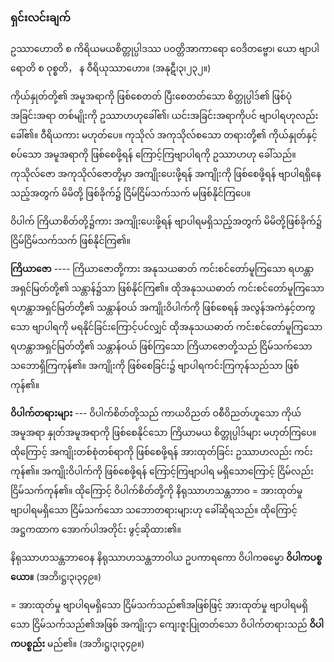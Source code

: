 ### ရှင်းလင်းချက်

ဥဿာဟောတိ စ ကိရိယမယစိတ္တုပ္ပါဒဿ ပဝတ္တိအာကာရော ဝေဒိတဗ္ဗော၊ ယော ဗျာပါရောတိ စ ဝုစ္စတိ， န ဝီရိယုဿာဟော။ (အနုဋီ၊၃၊၂၃၂။)

ကိုယ်နှုတ်တို့၏ အမူအရာကို ဖြစ်စေတတ် ပြီးစေတတ်သော စိတ္တုပ္ပါဒ်၏ ဖြစ်ပုံအခြင်းအရာ တစ်မျိုးကို ဥဿာဟဟုခေါ်၏၊ ယင်းအခြင်းအရာကိုပင် ဗျာပါရဟုလည်း ခေါ်၏။ 
ဝီရိယကား မဟုတ်ပေ။ 
ကုသိုလ် အကုသိုလ်စသော တရားတို့၏ ကိုယ်နှုတ်နှင့်စပ်သော အမူအရာကို ဖြစ်စေဖို့ရန် ကြောင့်ကြဗျာပါရကို ဥဿာဟဟု ခေါ်သည်။ 
ကုသိုလ်ဇော အကုသိုလ်ဇောတို့မှာ အကျိုးပေးဖို့ရန် အကျိုးကို ဖြစ်စေဖို့ရန် ဗျာပါရရှိနေသည့်အတွက် မိမိတို့ ဖြစ်ခိုက်၌ ငြိမ်ငြိမ်သက်သက် မဖြစ်နိုင်ကြပေ။

ဝိပါက် ကြိယာစိတ်တို့၌ကား အကျိုးပေးဖို့ရန် ဗျာပါရမရှိသည့်အတွက် မိမိတို့ဖြစ်ခိုက်၌ ငြိမ်ငြိမ်သက်သက် ဖြစ်နိုင်ကြ၏။

**ကြိယာဇော** ---- ကြိယာဇောတို့ကား အနုသယဓာတ် ကင်းစင်တော်မူကြသော ရဟန္တာအရှင်မြတ်တို့၏ သန္တာန်၌သာ ဖြစ်နိုင်ကြ၏။ 
ထိုအနုသယဓာတ် ကင်းစင်တော်မူကြသော ရဟန္တာအရှင်မြတ်တို့၏ သန္တာန်ဝယ် အကျိုးဝိပါက်ကို ဖြစ်စေရန် အလွန်အကဲနှင့်တကွသော ဗျာပါရကို မရနိုင်ခြင်းကြောင့်ပင်လျှင် ထိုအနုသယဓာတ် ကင်းစင်တော်မူကြသော ရဟန္တာအရှင်မြတ်တို့၏ သန္တာန်ဝယ် ဖြစ်ကြသော ကြိယာဇောတို့သည် ငြိမ်သက်သော သဘောရှိကြကုန်၏။ 
အကျိုးကို ဖြစ်စေခြင်း၌ ဗျာပါရကင်းကြကုန်သည်သာ ဖြစ်ကုန်၏။

**ဝိပါက်တရားများ** --- ဝိပါက်စိတ်တို့သည် ကာယဝိညတ် ဝစီဝိညတ်ဟူသော ကိုယ်အမူအရာ နှုတ်အမူအရာကို ဖြစ်စေနိုင်သော ကြိယာမယ စိတ္တုပ္ပါဒ်များ မဟုတ်ကြပေ။ 
ထိုကြောင့် အကျိုးတစ်စုံတစ်ရာကို ဖြစ်စေဖို့ရန် အားထုတ်ခြင်း ဥဿာဟလည်း ကင်းကုန်၏။ 
အကျိုးဝိပါက်ကို ဖြစ်စေဖို့ရန် ကြောင့်ကြဗျာပါရ မရှိသောကြောင့် ငြိမ်လည်း ငြိမ်သက်ကုန်၏။ 
ထိုကြောင့် ဝိပါက်စိတ်တို့ကို နိရုဿာဟသန္တဘာဝ = အားထုတ်မှု ဗျာပါရမရှိသော ငြိမ်သက်သော သဘောတရားများဟု ခေါ်ဆိုရသည်။ 
ထိုကြောင့် အဋ္ဌကထာက အောက်ပါအတိုင်း ဖွင့်ဆိုထား၏။

နိရုဿာဟသန္တဘာဝေန နိရုဿာဟသန္တဘာဝါယ ဥပကာရကော ဝိပါကဓမ္မော **ဝိပါကပစ္စယော။**
(အဘိ၊ဋ္ဌ၊၃၊၃၄၉။)

= အားထုတ်မှု ဗျာပါရမရှိသော ငြိမ်သက်သည်၏အဖြစ်ဖြင့် အားထုတ်မှု ဗျာပါရမရှိသော ငြိမ်သက်သည်၏အဖြစ် အကျိုးငှာ ကျေးဇူးပြုတတ်သော ဝိပါက်တရားသည် **ဝိပါကပစ္စည်း** မည်၏။ (အဘိ၊ဋ္ဌ၊၃၊၃၄၉။)
